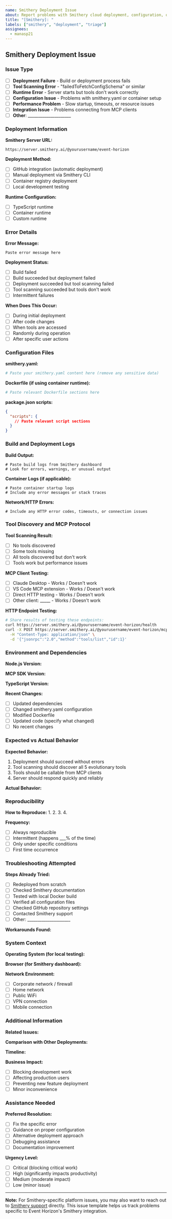 ```yaml
---
name: Smithery Deployment Issue
about: Report problems with Smithery cloud deployment, configuration, or tool scanning
title: "[Smithery]: "
labels: ["smithery", "deployment", "triage"]
assignees:
  - manasp21
---
```


## Smithery Deployment Issue

### Issue Type
<!-- What type of Smithery issue are you experiencing? -->
- [ ] **Deployment Failure** - Build or deployment process fails
- [ ] **Tool Scanning Error** - "failedToFetchConfigSchema" or similar
- [ ] **Runtime Error** - Server starts but tools don't work correctly
- [ ] **Configuration Issue** - Problems with smithery.yaml or container setup
- [ ] **Performance Problem** - Slow startup, timeouts, or resource issues
- [ ] **Integration Issue** - Problems connecting from MCP clients
- [ ] **Other**: _____________________

### Deployment Information

**Smithery Server URL:**
<!-- If applicable, the URL where your server is deployed -->
```
https://server.smithery.ai/@yourusername/event-horizon
```

**Deployment Method:**
- [ ] GitHub integration (automatic deployment)
- [ ] Manual deployment via Smithery CLI
- [ ] Container registry deployment
- [ ] Local development testing

**Runtime Configuration:**
- [ ] TypeScript runtime
- [ ] Container runtime
- [ ] Custom runtime

### Error Details

**Error Message:**
<!-- Copy the exact error message from Smithery dashboard or logs -->
```
Paste error message here
```

**Deployment Status:**
- [ ] Build failed
- [ ] Build succeeded but deployment failed
- [ ] Deployment succeeded but tool scanning failed
- [ ] Tool scanning succeeded but tools don't work
- [ ] Intermittent failures

**When Does This Occur:**
- [ ] During initial deployment
- [ ] After code changes
- [ ] When tools are accessed
- [ ] Randomly during operation
- [ ] After specific user actions

### Configuration Files

**smithery.yaml:**
```yaml
# Paste your smithery.yaml content here (remove any sensitive data)
```

**Dockerfile (if using container runtime):**
```dockerfile
# Paste relevant Dockerfile sections here
```

**package.json scripts:**
```json
{
  "scripts": {
    // Paste relevant script sections
  }
}
```

### Build and Deployment Logs

**Build Output:**
```
# Paste build logs from Smithery dashboard
# Look for errors, warnings, or unusual output
```

**Container Logs (if applicable):**
```
# Paste container startup logs
# Include any error messages or stack traces
```

**Network/HTTP Errors:**
```
# Include any HTTP error codes, timeouts, or connection issues
```

### Tool Discovery and MCP Protocol

**Tool Scanning Result:**
- [ ] No tools discovered
- [ ] Some tools missing
- [ ] All tools discovered but don't work
- [ ] Tools work but performance issues

**MCP Client Testing:**
<!-- Have you tested with different MCP clients? -->
- [ ] Claude Desktop - Works / Doesn't work
- [ ] VS Code MCP extension - Works / Doesn't work  
- [ ] Direct HTTP testing - Works / Doesn't work
- [ ] Other client: _____ - Works / Doesn't work

**HTTP Endpoint Testing:**
```bash
# Share results of testing these endpoints:
curl https://server.smithery.ai/@yourusername/event-horizon/health
curl -X POST https://server.smithery.ai/@yourusername/event-horizon/mcp \
  -H "Content-Type: application/json" \
  -d '{"jsonrpc":"2.0","method":"tools/list","id":1}'
```

### Environment and Dependencies

**Node.js Version:**
<!-- What Node.js version is specified in your configuration? -->

**MCP SDK Version:**
<!-- Check your package.json for @modelcontextprotocol/sdk version -->

**TypeScript Version:**
<!-- If using TypeScript runtime -->

**Recent Changes:**
<!-- What changes were made before the issue appeared? -->
- [ ] Updated dependencies
- [ ] Changed smithery.yaml configuration
- [ ] Modified Dockerfile
- [ ] Updated code (specify what changed)
- [ ] No recent changes

### Expected vs Actual Behavior

**Expected Behavior:**
<!-- What should happen with a successful Smithery deployment? -->
1. Deployment should succeed without errors
2. Tool scanning should discover all 5 evolutionary tools
3. Tools should be callable from MCP clients
4. Server should respond quickly and reliably

**Actual Behavior:**
<!-- What's actually happening? -->

### Reproducibility

**How to Reproduce:**
1. 
2. 
3. 
4. 

**Frequency:**
- [ ] Always reproducible
- [ ] Intermittent (happens ___% of the time)
- [ ] Only under specific conditions
- [ ] First time occurrence

### Troubleshooting Attempted

**Steps Already Tried:**
- [ ] Redeployed from scratch
- [ ] Checked Smithery documentation
- [ ] Tested with local Docker build
- [ ] Verified all configuration files
- [ ] Checked GitHub repository settings
- [ ] Contacted Smithery support
- [ ] Other: _____________________

**Workarounds Found:**
<!-- Any temporary solutions or workarounds -->

### System Context

**Operating System (for local testing):**
<!-- Windows, macOS, Linux distribution -->

**Browser (for Smithery dashboard):**
<!-- Chrome, Firefox, Safari, etc. -->

**Network Environment:**
- [ ] Corporate network / firewall
- [ ] Home network
- [ ] Public WiFi
- [ ] VPN connection
- [ ] Mobile connection

### Additional Information

**Related Issues:**
<!-- Link to any related GitHub issues or Smithery discussions -->

**Comparison with Other Deployments:**
<!-- If you have other MCP servers deployed to Smithery, do they work? -->

**Timeline:**
<!-- When did this issue first appear? Any correlation with external events? -->

**Business Impact:**
- [ ] Blocking development work
- [ ] Affecting production users
- [ ] Preventing new feature deployment
- [ ] Minor inconvenience

### Assistance Needed

**Preferred Resolution:**
- [ ] Fix the specific error
- [ ] Guidance on proper configuration
- [ ] Alternative deployment approach
- [ ] Debugging assistance
- [ ] Documentation improvement

**Urgency Level:**
- [ ] Critical (blocking critical work)
- [ ] High (significantly impacts productivity)
- [ ] Medium (moderate impact)
- [ ] Low (minor issue)

---

**Note:** For Smithery-specific platform issues, you may also want to reach out to [Smithery support](https://smithery.ai) directly. This issue template helps us track problems specific to Event Horizon's Smithery integration.